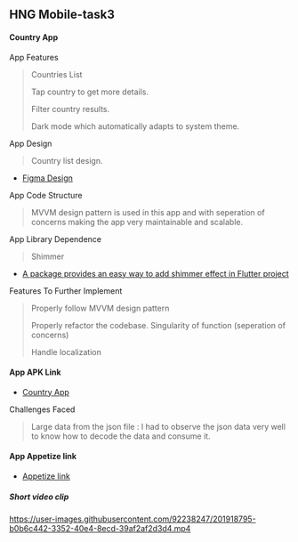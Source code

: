 ## HNG Mobile-task3

#### Country App

App Features

> Countries List
> 
> Tap country to get more details.
> 
> Filter country results.
>
> Dark mode which automatically adapts to system theme.

App Design

> Country list design.

- [Figma Design](https://www.figma.com/proto/v9AXj4VZNnx26fTthrPbhX/Explore?node-id=33%3A1390&scaling=scale-down&page-id=0%3A1&starting-point-node-id=33%3A1390&show-proto-sidebar=1)



App Code Structure

> MVVM design pattern is used in this app 
and with seperation of concerns 
making the app very maintainable and scalable.

App Library Dependence

> Shimmer

- [ A package provides an easy way to add shimmer effect in Flutter project ](https://pub.dev/packages/shimmer)

Features To Further Implement
> Properly follow MVVM design pattern
> 
> Properly refactor the codebase. Singularity of function (seperation of concerns)
> 
> Handle localization 
> 

#### App APK Link

- [Country App ](https://github.com/edokichuks/hng_task3)

Challenges Faced

> Large data from the json file : I had to observe the json data very well to know how to decode the data and consume it.


#### App Appetize link

- [Appetize link ](https://appetize.io/app/mrkrnl236bjnzsyel2w6plqjne?device=pixel4&osVersion=11.0&scale=75)

##### Short video clip




https://user-images.githubusercontent.com/92238247/201918795-b0b6c442-3352-40e4-8ecd-39af2af2d3d4.mp4






